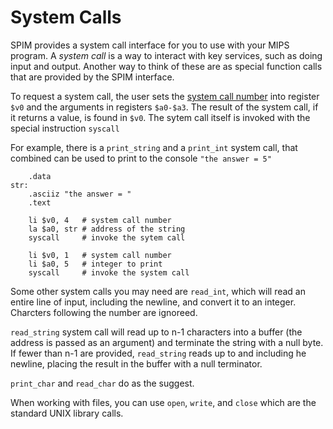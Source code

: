 # System Calls 

SPIM provides a system call interface for you to use with your MIPS program. A
*system call* is a way to interact with key services, such as doing input and
output. Another way to think of these are as special function calls that are
provided by the SPIM interface.

To request a system call, the user sets the [system call
number](systemcalls-table.md) into register `$v0` and the arguments in registers
`$a0-$a3`. The result of the system call, if it returns a value, is found in
`$v0`. The sytem call itself is invoked with the special instruction `syscall`

For example, there is a `print_string` and a `print_int` system call, that
combined can be used to print to the console `"the answer = 5"`

```
    .data
str:
    .asciiz "the answer = "
    .text
    
    li $v0, 4   # system call number
    la $a0, str # address of the string
    syscall     # invoke the sytem call
    
    li $v0, 1   # system call number
    li $a0, 5   # integer to print
    syscall     # invoke the system call
```

Some other system calls you may need are `read_int`, which will read an entire line of input, including the newline, and convert it to an integer. Charcters following the number are ignoreed.

`read_string` system call will read up to n-1 characters into a buffer (the
address is passed as an argument) and terminate the string with a null byte. If
fewer than n-1 are provided, `read_string` reads up to and including he newline,
placing the result in the buffer with a null terminator.

`print_char` and `read_char` do as the suggest.

When working with files, you can use `open`, `write`, and `close` which are the
standard UNIX library calls.

